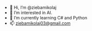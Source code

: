 - 👋 Hi, I’m @ziebamikolaj
- 👀 I’m interested in AI.
- 🌱 I’m currently learning C# and Python
- 📫 ziebamikolaj03@gmail.com
